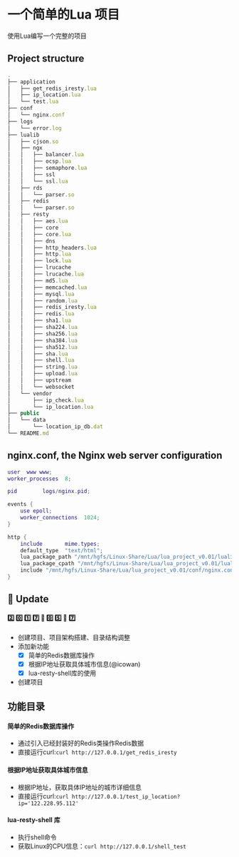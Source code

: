 # 一个简单的Lua 项目
使用Lua编写一个完整的项目

##  Project structure
```javascript
.
├── application
│   ├── get_redis_iresty.lua
│   ├── ip_location.lua
│   └── test.lua
├── conf
│   └── nginx.conf
├── logs
│   └── error.log
├── lualib
│   ├── cjson.so
│   ├── ngx
│   │   ├── balancer.lua
│   │   ├── ocsp.lua
│   │   ├── semaphore.lua
│   │   ├── ssl
│   │   └── ssl.lua
│   ├── rds
│   │   └── parser.so
│   ├── redis
│   │   └── parser.so
│   ├── resty
│   │   ├── aes.lua
│   │   ├── core
│   │   ├── core.lua
│   │   ├── dns
│   │   ├── http_headers.lua
│   │   ├── http.lua
│   │   ├── lock.lua
│   │   ├── lrucache
│   │   ├── lrucache.lua
│   │   ├── md5.lua
│   │   ├── memcached.lua
│   │   ├── mysql.lua
│   │   ├── random.lua
│   │   ├── redis_iresty.lua
│   │   ├── redis.lua
│   │   ├── sha1.lua
│   │   ├── sha224.lua
│   │   ├── sha256.lua
│   │   ├── sha384.lua
│   │   ├── sha512.lua
│   │   ├── sha.lua
│   │   ├── shell.lua
│   │   ├── string.lua
│   │   ├── upload.lua
│   │   ├── upstream
│   │   └── websocket
│   └── vendor
│       ├── ip_check.lua
│       └── ip_location.lua
├── public
│   └── data
│       └── location_ip_db.dat
└── README.md
```
## nginx.conf, the Nginx web server configuration

```lua
user  www www;
worker_processes  8;

pid        logs/nginx.pid;

events {
    use epoll;
    worker_connections  1024;
}

http {
    include       mime.types;
    default_type  "text/html";
    lua_package_path "/mnt/hgfs/Linux-Share/Lua/lua_project_v0.01/lualib/?.lua;;";   
    lua_package_cpath "/mnt/hgfs/Linux-Share/Lua/lua_project_v0.01/lualib/?.so;;";  
    include "/mnt/hgfs/Linux-Share/Lua/lua_project_v0.01/conf/nginx.conf";
}
```
##  :date: Update
#### :two: :zero: :one: :seven: :small_orange_diamond: :zero: :five: :small_orange_diamond: :seven:
+   创建项目、项目架构搭建、目录结构调整
+   添加新功能
    - [x] 简单的Redis数据库操作 
    - [x] 根据IP地址获取具体城市信息(@icowan)
    - [x] lua-resty-shell库的使用
+   创建项目
    
## 功能目录
####    简单的Redis数据库操作  
+   通过引入已经封装好的Redis类操作Redis数据
+   直接运行curl:`curl http://127.0.0.1/get_redis_iresty`
####    根据IP地址获取具体城市信息
+   根据IP地址，获取具体IP地址的城市详细信息
+   直接运行curl:`curl http://127.0.0.1/test_ip_location?ip='122.228.95.112'`
####    lua-resty-shell 库
+   执行shell命令
+   获取Linux的CPU信息：`curl http://127.0.0.1/shell_test`    
